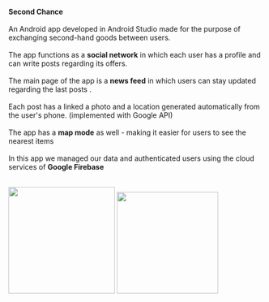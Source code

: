 **Second Chance** <br></br>
An Android app developed in Android Studio made for the purpose of exchanging second-hand goods between users. <br></br>
The app functions as a **social network** in which each user has a profile and can write posts regarding its offers. <br></br>
The main page of the app is a **news feed** in which users can stay updated regarding the last posts . <br></br>
Each post has a linked a photo and a location generated automatically from the user's phone. (implemented with Google API) <br></br>
The app has a **map mode** as well - making it easier for users to see the nearest items <br></br>
In this app we managed our data and authenticated users using the cloud services of **Google Firebase**<br></br>

<img src="https://user-images.githubusercontent.com/67112374/113359967-82bd2500-9351-11eb-8a86-ccd698966a9a.png" width="210"> <img src="https://user-images.githubusercontent.com/67112374/113359867-543f4a00-9351-11eb-8a31-279ff4f63dea.png" width="200">


